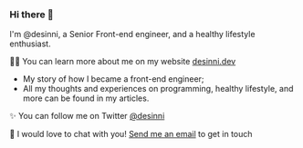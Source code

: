 ### Hi there 👋

I'm @desinni, a Senior Front-end engineer, and a healthy lifestyle enthusiast.

👩‍💻 You can learn more about me on my website [desinni.dev](https://desinni.dev)
- My story of how I became a front-end engineer;
- All my thoughts and experiences on programming, healthy lifestyle, and more can be found in my articles.

✨ You can follow me on Twitter [@desinni](https://twitter.com/desinni)

💌 I would love to chat with you! [Send me an email](mailto:laura.zumbakyte@gmail.com) to get in touch

<!--
**desinni/desinni** is a ✨ _special_ ✨ repository because its `README.md` (this file) appears on your GitHub profile.

Here are some ideas to get you started:

- 🔭 I’m currently working on ...
- 🌱 I’m currently learning ...
- 👯 I’m looking to collaborate on ...
- 🤔 I’m looking for help with ...
- 💬 Ask me about ...
- 📫 How to reach me: ...
- 😄 Pronouns: ...
- ⚡ Fun fact: ...
-->
